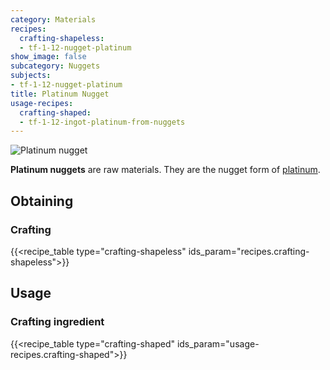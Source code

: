 ```yaml
---
category: Materials
recipes:
  crafting-shapeless:
  - tf-1-12-nugget-platinum
show_image: false
subcategory: Nuggets
subjects:
- tf-1-12-nugget-platinum
title: Platinum Nugget
usage-recipes:
  crafting-shaped:
  - tf-1-12-ingot-platinum-from-nuggets
---
```


![Platinum nugget](/images/docs/1.12/thermal-foundation/nugget-platinum.png)


**Platinum nuggets** are raw materials. They are the nugget form of
[platinum](../platinum-ingot/).


Obtaining
---------

### Crafting
{{<recipe_table type="crafting-shapeless" ids_param="recipes.crafting-shapeless">}}


Usage
-----

### Crafting ingredient
{{<recipe_table type="crafting-shaped" ids_param="usage-recipes.crafting-shaped">}}
